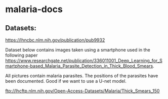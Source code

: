 # malaria-docs

## Datasets:  
https://lhncbc.nlm.nih.gov/publication/pub9932


Dataset below contains images taken using a smartphone used in the following paper https://www.researchgate.net/publication/336011001_Deep_Learning_for_Smartphone-based_Malaria_Parasite_Detection_in_Thick_Blood_Smears.

All pictures contain malaria parasites. The positions of the parasites have been documented. Good if we want to use a U-net model.

ftp://lhcftp.nlm.nih.gov/Open-Access-Datasets/Malaria/Thick_Smears_150



